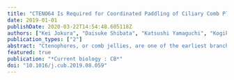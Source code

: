 ```yaml
---
title: "CTENO64 Is Required for Coordinated Paddling of Ciliary Comb Plate in Ctenophores."
date: 2019-01-01
publishDate: 2020-03-22T14:54:48.605118Z
authors: ["Kei Jokura", "Daisuke Shibata", "Katsushi Yamaguchi", "Kogiku Shiba", "Yumiko Makino", "Shuji Shigenobu", "Kazuo Inaba"]
publication_types: ["2"]
abstract: "Ctenophores, or comb jellies, are one of the earliest branching basal metazoan groups, whose phylogenetic position continues to be controversial. They have eight rows of iridescent structures, called comb plates, which are huge multiciliated paddle-like structures used for locomotion and uniquely found in this group of animals [1]. Despite a number of morphological and physiological studies over the past 50 years, the molecular nature of comb plates remains completely unknown. Here, we identified a protein CTENO64 that is specifically localized in the comb plates. This protein is only found in ctenophores and not in other animals or eukaryotic species that possess multiciliary cells or tissues. It is localized to regions, called compartmenting lamella (CL), which are uniquely seen in ctenophore multicilia, connecting adjacent cilia in the comb plates. Knockdown of the CTENO64 gene did not affect the formation of comb plates but caused the loss or misformation of CLs and the disruption of ciliary orientation, resulting in aberrant and non-planar waveforms in the mid-distal region of the comb plates. We propose that CLs have been convergently acquired in ctenophores to overcome the hydrodynamic constraints of possessing extremely long multicilia. Our findings provide the initial step in unveiling the molecular structure and evolutionary significance of ciliary comb plates and shed light not only on the hidden biology of ctenophores but also on the unique evolutionary pathway of these animals. VIDEO ABSTRACT."
featured: true
publication: "*Current biology : CB*"
doi: "10.1016/j.cub.2019.08.059"
---
```


